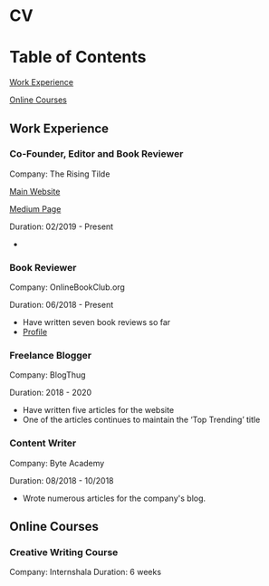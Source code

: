 # CV

# Table of Contents

[Work Experience](#Work-Experience)

[Online Courses](#Online-Courses)

## Work Experience

### Co-Founder, Editor and Book Reviewer
Company: The Rising Tilde

[Main Website](https://therisingtilde.com/)

[Medium Page](https://medium.com/the-rising-tilde)

Duration: 02/2019 - Present

- 

### Book Reviewer
Company: OnlineBookClub.org

Duration: 06/2018 - Present

- Have written seven book reviews so far
- [Profile](https://onlinebookclub.org/reviews/by-alena-surya.html)


### Freelance Blogger
Company: BlogThug

Duration: 2018 - 2020

- Have written five articles for the website
- One of the articles continues to maintain the ‘Top Trending’ title

### Content Writer
Company: Byte Academy

Duration: 08/2018 - 10/2018

- Wrote numerous articles for the company's blog.

## Online Courses

### Creative Writing Course
Company: Internshala
Duration: 6 weeks